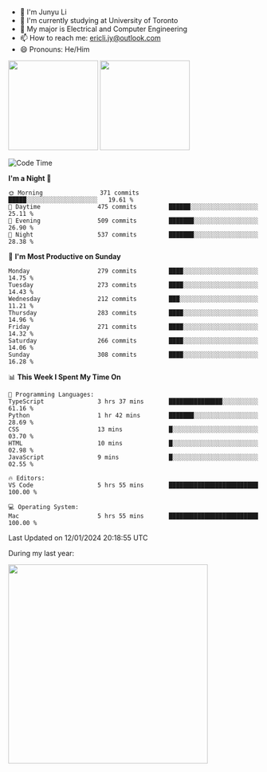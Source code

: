 ### 
- 👨 I'm Junyu Li
- 📖 I'm currently studying at University of Toronto
- 🌱 My major is Electrical and Computer Engineering
- 📫 How to reach me: ericli.jy@outlook.com
- 😄 Pronouns: He/Him

<p align="left">  
  <img height="180em" src="https://github-readme-stats-sigma-five-48.vercel.app/api?username=ericjyli&theme=tokyonight&show_icons=true&count_private=true&include_orgs=true" />
  <img height="180em" src="https://github-readme-stats-sigma-five-48.vercel.app/api/top-langs/?username=ericjyli&theme=tokyonight&count_private=true&include_orgs=true&include_orgs=true&layout=compact" />
</p>

<!--START_SECTION:waka-->
![Code Time](http://img.shields.io/badge/Code%20Time-384%20hrs%2043%20mins-blue)

**I'm a Night 🦉** 

```text
🌞 Morning                371 commits         █████░░░░░░░░░░░░░░░░░░░░   19.61 % 
🌆 Daytime                475 commits         ██████░░░░░░░░░░░░░░░░░░░   25.11 % 
🌃 Evening                509 commits         ███████░░░░░░░░░░░░░░░░░░   26.90 % 
🌙 Night                  537 commits         ███████░░░░░░░░░░░░░░░░░░   28.38 % 
```
📅 **I'm Most Productive on Sunday** 

```text
Monday                   279 commits         ████░░░░░░░░░░░░░░░░░░░░░   14.75 % 
Tuesday                  273 commits         ████░░░░░░░░░░░░░░░░░░░░░   14.43 % 
Wednesday                212 commits         ███░░░░░░░░░░░░░░░░░░░░░░   11.21 % 
Thursday                 283 commits         ████░░░░░░░░░░░░░░░░░░░░░   14.96 % 
Friday                   271 commits         ████░░░░░░░░░░░░░░░░░░░░░   14.32 % 
Saturday                 266 commits         ████░░░░░░░░░░░░░░░░░░░░░   14.06 % 
Sunday                   308 commits         ████░░░░░░░░░░░░░░░░░░░░░   16.28 % 
```


📊 **This Week I Spent My Time On** 

```text
💬 Programming Languages: 
TypeScript               3 hrs 37 mins       ███████████████░░░░░░░░░░   61.16 % 
Python                   1 hr 42 mins        ███████░░░░░░░░░░░░░░░░░░   28.69 % 
CSS                      13 mins             █░░░░░░░░░░░░░░░░░░░░░░░░   03.70 % 
HTML                     10 mins             █░░░░░░░░░░░░░░░░░░░░░░░░   02.98 % 
JavaScript               9 mins              █░░░░░░░░░░░░░░░░░░░░░░░░   02.55 % 

🔥 Editors: 
VS Code                  5 hrs 55 mins       █████████████████████████   100.00 % 

💻 Operating System: 
Mac                      5 hrs 55 mins       █████████████████████████   100.00 % 
```


 Last Updated on 12/01/2024 20:18:55 UTC
<!--END_SECTION:waka-->

<p> During my last year: </p>
<img height="400em" src="https://github-readme-stats-git-master-ericjyli.vercel.app/api/wakatime?username=ericjyli&layout=compact&theme=tokyonight" />

<!--
Here are some ideas to get you started:

- 🔭 I’m currently working on ...
- 🌱 I’m currently learning ...
- 👯 I’m looking to collaborate on ...
- 🤔 I’m looking for help with ...
- 💬 Ask me about ...
- 📫 How to reach me: ...
- 😄 Pronouns: ...
- ⚡ Fun fact: ...
-->
